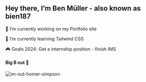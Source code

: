 ## Hey there, I’m Ben Müller - also known as bien187

🔭 I’m currently working on my Portfolio site

🌱 I’m currently learning Tailwind CSS

🎮 Goals 2024: Get a internship position - finish IMS

#### Big B out 👋


![im-out-homer-simpson](https://github.com/bien187/bien187/assets/111043950/90591147-1bd7-4d2d-97ec-cf7bfd06a81e)

